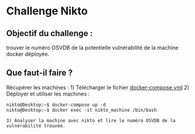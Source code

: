 # Challenge Nikto

## Objectif du challenge : 
trouver le numéro OSVDB de la potentielle vulnérabilité de la machine docker déployée.

## Que faut-il faire ?
Récupérer les machines : 
    1) Télécharger le fichier [docker-compose.yml](./docker-compose.yml)
    2) Déployer et utiliser les machines : 

```shell 
nikto@Desktop:~$ docker-compose up -d
nikto@Desktop:~$ docker exec -it nikto_machine /bin/bash
``` 
    3) Analyser la machine avec nikto et lire le numéro OSVDB de la vulnérabilité trouvée.
